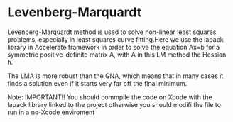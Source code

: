 # Levenberg-Marquardt
Levenberg-Marquardt method is used to solve non-linear least squares problems, especially in least squares curve fitting.Here we use the lapack library in Accelerate.framework in order to solve the equation Ax=b for a symmetric positive-definite matrix A, with A in this LM method the Hessian h.
 
The LMA is more robust than the GNA, which means that in many cases it finds a solution even if it starts very far off the final minimum.

Note: IMPORTANT!! You should commpile the code on Xcode with the lapack library linked to the project otherwise you should modifi the file to run in a no-Xcode enviroment
